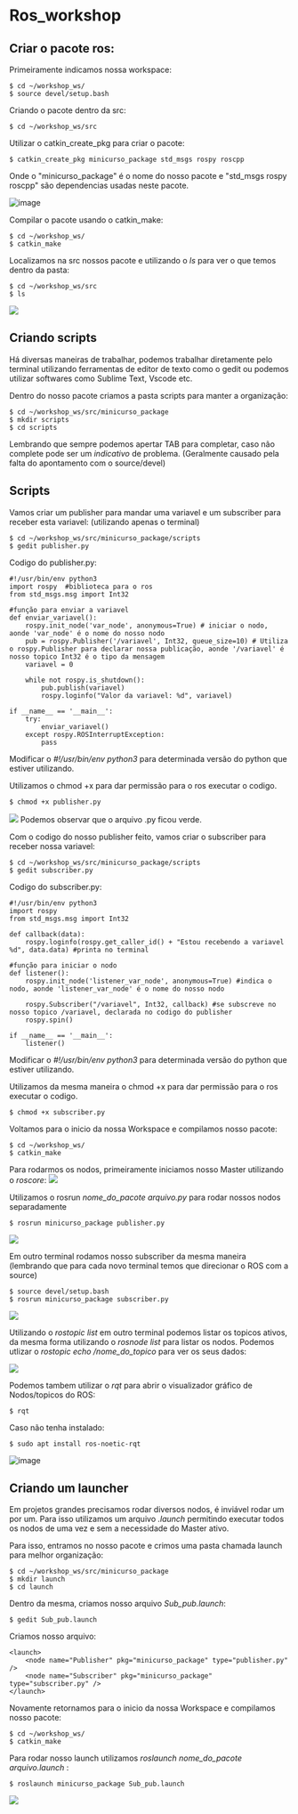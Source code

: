 # Ros_workshop

## Criar o pacote ros:
Primeiramente indicamos nossa workspace:
```
$ cd ~/workshop_ws/
$ source devel/setup.bash
```

Criando o pacote dentro da src:
```
$ cd ~/workshop_ws/src
```

Utilizar o catkin_create_pkg para criar o pacote:
```
$ catkin_create_pkg minicurso_package std_msgs rospy roscpp
```
Onde o "minicurso_package" é o nome do nosso pacote e "std_msgs rospy roscpp" são dependencias usadas neste pacote.

![image](https://github.com/HerickDallagnol/Ros_workshop/assets/140270456/a044ff4c-fc1d-4162-9aef-d627b2d1a636)

Compilar o pacote usando o catkin_make: 
```
$ cd ~/workshop_ws/
$ catkin_make
```
Localizamos na src nossos pacote e utilizando o *ls* para ver o que temos dentro da pasta:
```
$ cd ~/workshop_ws/src
$ ls 
```
![](https://raw.githubusercontent.com/HerickDallagnol/Ros_workshop/main/resorces/pacotesLS.png)


## Criando scripts
Há diversas maneiras de trabalhar, podemos trabalhar diretamente pelo terminal utilizando ferramentas de editor de texto como o gedit ou podemos utilizar softwares como Sublime Text, Vscode etc.

Dentro do nosso pacote criamos a pasta scripts para manter a organização:
```
$ cd ~/workshop_ws/src/minicurso_package
$ mkdir scripts
$ cd scripts
```
Lembrando que sempre podemos apertar TAB para completar, caso não complete pode ser um *indicativo* de problema. (Geralmente causado pela falta do apontamento com o source/devel)

## Scripts
Vamos criar um publisher para mandar uma variavel e um subscriber para receber esta variavel: (utilizando apenas o terminal)
```
$ cd ~/workshop_ws/src/minicurso_package/scripts
$ gedit publisher.py

```
Codigo do publisher.py:
```
#!/usr/bin/env python3 
import rospy  #biblioteca para o ros
from std_msgs.msg import Int32

#função para enviar a variavel
def enviar_variavel():
    rospy.init_node('var_node', anonymous=True) # iniciar o nodo, aonde 'var_node' é o nome do nosso nodo
    pub = rospy.Publisher('/variavel', Int32, queue_size=10) # Utiliza o rospy.Publisher para declarar nossa publicação, aonde '/variavel' é nosso topico Int32 é o tipo da mensagem 
    variavel = 0
    
    while not rospy.is_shutdown():
        pub.publish(variavel)
        rospy.loginfo("Valor da variavel: %d", variavel)
    
if __name__ == '__main__':
    try:
        enviar_variavel()
    except rospy.ROSInterruptException:
        pass

```
Modificar o *#!/usr/bin/env python3* para determinada versão do python que estiver utilizando.

Utilizamos o chmod +x para dar permissão para o ros executar o codigo.
```
$ chmod +x publisher.py
```
![](https://raw.githubusercontent.com/HerickDallagnol/Ros_workshop/main/resorces/chmod.png)
Podemos observar que o arquivo .py ficou verde.

Com o codigo do nosso publisher feito, vamos criar o subscriber para receber nossa variavel:
```
$ cd ~/workshop_ws/src/minicurso_package/scripts
$ gedit subscriber.py
```

Codigo do subscriber.py:
```
#!/usr/bin/env python3
import rospy
from std_msgs.msg import Int32

def callback(data):
    rospy.loginfo(rospy.get_caller_id() + "Estou recebendo a variavel %d", data.data) #printa no terminal 
    
#função para iniciar o nodo
def listener():
    rospy.init_node('listener_var_node', anonymous=True) #indica o nodo, aonde 'listener_var_node' é o nome do nosso nodo

    rospy.Subscriber("/variavel", Int32, callback) #se subscreve no nosso topico /variavel, declarada no codigo do publisher 
    rospy.spin() 

if __name__ == '__main__':
    listener()

```
Modificar o *#!/usr/bin/env python3* para determinada versão do python que estiver utilizando.

Utilizamos da mesma maneira o chmod +x para dar permissão para o ros executar o codigo.
```
$ chmod +x subscriber.py
```

Voltamos para o inicio da nossa Workspace e compilamos nosso pacote:
```
$ cd ~/workshop_ws/
$ catkin_make
```
Para rodarmos os nodos, primeiramente iniciamos nosso Master utilizando o *roscore*:
![](https://raw.githubusercontent.com/HerickDallagnol/Ros_workshop/main/resorces/roscore.gif)

Utilizamos o rosrun *nome_do_pacote arquivo.py* para rodar nossos nodos separadamente
```
$ rosrun minicurso_package publisher.py
```
![](https://raw.githubusercontent.com/HerickDallagnol/Ros_workshop/main/resorces/pub.gif)

Em outro terminal rodamos nosso subscriber da mesma maneira (lembrando que para cada novo terminal temos que direcionar o ROS com a source)
```
$ source devel/setup.bash
$ rosrun minicurso_package subscriber.py
```
![](https://raw.githubusercontent.com/HerickDallagnol/Ros_workshop/main/resorces/sub.gif)

Utilizando o *rostopic list* em outro terminal podemos listar os topicos ativos, da mesma forma utilizando o *rosnode list* para listar os nodos. Podemos utlizar o *rostopic echo /nome_do_topico* para ver os seus dados:

![](https://raw.githubusercontent.com/HerickDallagnol/Ros_workshop/main/resorces/rostpiclist.png)

Podemos tambem utilizar o *rqt* para abrir o visualizador gráfico de Nodos/topicos do ROS:
```
$ rqt
```
Caso não tenha instalado:

```
$ sudo apt install ros-noetic-rqt
```

![image](https://github.com/HerickDallagnol/Ros_workshop/assets/140270456/e27741c2-41a5-439d-9894-3b75e1cf32c6)

## Criando um launcher 
Em projetos grandes precisamos rodar diversos nodos, é inviável rodar um por um. Para isso utilizamos um arquivo *.launch* permitindo executar todos os nodos de uma vez e sem a necessidade do Master ativo.

Para isso, entramos no nosso pacote e crimos uma pasta chamada launch para melhor organização:
```
$ cd ~/workshop_ws/src/minicurso_package
$ mkdir launch
$ cd launch
```

Dentro da mesma, criamos nosso arquivo *Sub_pub.launch*:
```
$ gedit Sub_pub.launch

```

Criamos nosso arquivo:
```
<launch>
    <node name="Publisher" pkg="minicurso_package" type="publisher.py" />
    <node name="Subscriber" pkg="minicurso_package" type="subscriber.py" />
</launch>
```

Novamente retornamos para o inicio da nossa Workspace e compilamos nosso pacote:
```
$ cd ~/workshop_ws/
$ catkin_make
```

Para rodar nosso launch utilizamos *roslaunch nome_do_pacote arquivo.launch* :
```
$ roslaunch minicurso_package Sub_pub.launch

```
![](https://raw.githubusercontent.com/HerickDallagnol/Ros_workshop/main/resorces/launch.gif)


